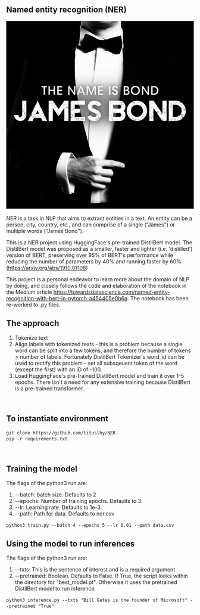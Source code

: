 ## Named entity recognition (NER)
<p align="center">
  <img src="Images/jamesbond.jpeg">
</p>

NER is a task in NLP that aims to extract entities in a text. An entity can be a person, city, country, etc., and can comprise of a single ("James") or multiple words ("James Bond").

This is a NER project using HuggingFace's pre-trained DistilBert model. The DistilBert model was proposed as a smaller, faster and lighter (i.e. 'distilled') version of BERT, preserving over 95% of BERT's performance while reducing the number of parameters by 40% and running faster by 60% (https://arxiv.org/abs/1910.01108)

This project is a personal endeavor to learn more about the domain of NLP by doing, and closely follows the code and elaboration of the notebook in the Medium article https://towardsdatascience.com/named-entity-recognition-with-bert-in-pytorch-a454405e0b6a. The notebook has been re-worked to .py files.

## The approach
1. Tokenize text
2. Align labels with tokenized texts - this is a problem because a single word can be split into a few tokens, and therefore the number of tokens > number of labels. Fortunately DistilBert Tokenizer's word_id can be used to rectify this problem - set all subsqeuent token of the word (except the first) with an ID of -100. 
3. Load HuggingFace's pre-trained DistilBert model and train it over 1-5 epochs. There isn't a need for any extensive training because DistilBert is a pre-trained transformer.
<br>

## To instantiate environment
```
git clone https://github.com/tituslhy/NER
pip -r requirements.txt
```
<br>

## Training the model
The flags of the python3 run are:
1. --batch: batch size. Defaults to 2
2. --epochs: Number of training epochs. Defaults to 3.
3. --lr: Learning rate. Defaults to 1e-3.
4. --path: Path for data. Defaults to ner.csv
```
python3 train.py --batch 4 --epochs 5 --lr 0.01 --path data.csv
```

## Using the model to run inferences
The flags of the python3 run are:
1. --txts: This is the sentence of interest and is a required argument
2. --pretrained: Boolean. Defaults to False. If True, the script looks within the directory for "best_model.pt". Otherwise it uses the pretrained DistilBert model to run inference.
```
python3 inference.py --txts "Bill Gates is the founder of Microsoft" --pretrained "True"
```